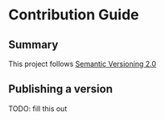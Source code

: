 # Contribution Guide

## Summary

This project follows [Semantic Versioning 2.0](https://semver.org/)

## Publishing a version

TODO: fill this out
